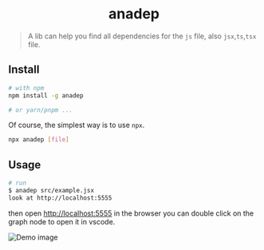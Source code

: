 # <center>anadep</center>

> A lib can help you find all dependencies for the `js` file, also `jsx`,`ts`,`tsx` file.

## Install

```bash
# with npm
npm install -g anadep

# or yarn/pnpm ...
```

Of course, the simplest way is to use `npx`.

```bash
npx anadep [file]
```

## Usage

```bash
# run
$ anadep src/example.jsx
look at http://localhost:5555
```

then open [http://localhost:5555](http://localhost:5555) in the browser
you can double click on the graph node to open it in vscode.

![Demo image](//cdn.xiaoliublog.cn/19af29f3-5113-4a86-bfbe-453ce9bd5471.jpg?width=undefined&height=undefined "demo")
